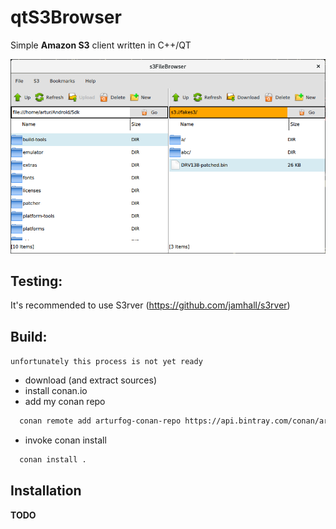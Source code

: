 # qtS3Browser

Simple **Amazon S3** client written in C++/QT

![alt text](https://github.com/arturfog/qtS3Browser/raw/master/assets/app_main.png)

## Testing:

It's recommended to use S3rver (https://github.com/jamhall/s3rver)

## Build:

`unfortunately this process is not yet ready`

- download (and extract sources)
- install conan.io
- add my conan repo 
```sh
  conan remote add arturfog-conan-repo https://api.bintray.com/conan/arturfog/oss-conan 
```
- invoke conan install
```sh
  conan install . 
```

## Installation

**TODO**
